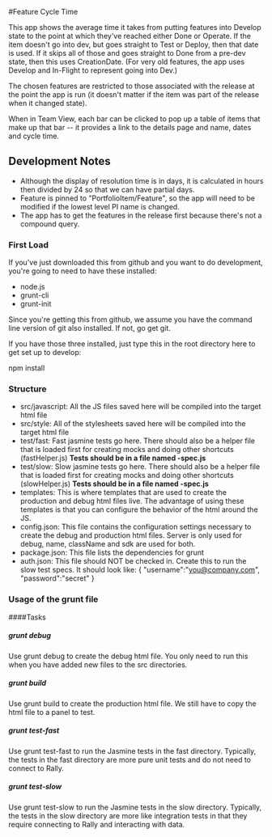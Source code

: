#Feature Cycle Time

This app shows the average time it takes from putting features into Develop state to the point at
which they've reached either Done or Operate.  If the item doesn't go into dev, but goes
straight to Test or Deploy, then that date is used.  If it skips all of those and goes
straight to Done from a pre-dev state, then this uses CreationDate.  (For very old features,
the app uses Develop and In-Flight to represent going into Dev.)

The chosen features are restricted to those associated with the release at the point the
app is run (it doesn't matter if the item was part of the release when it changed state).

When in Team View, each bar can be clicked to pop up a table of items that make up
that bar -- it provides a link to the details page and name, dates and cycle time.

## Development Notes

* Although the display of resolution time is in days, it is calculated in hours
then divided by 24 so that we can have partial days.
* Feature is pinned to "PortfolioItem/Feature", so the app will need to be 
modified if the lowest level PI name is changed.
* The app has to get the features in the release first because there's not a compound query.

### First Load

If you've just downloaded this from github and you want to do development, 
you're going to need to have these installed:

 * node.js
 * grunt-cli
 * grunt-init
 
Since you're getting this from github, we assume you have the command line
version of git also installed.  If not, go get git.

If you have those three installed, just type this in the root directory here
to get set up to develop:

  npm install

### Structure

  * src/javascript:  All the JS files saved here will be compiled into the 
  target html file
  * src/style: All of the stylesheets saved here will be compiled into the 
  target html file
  * test/fast: Fast jasmine tests go here.  There should also be a helper 
  file that is loaded first for creating mocks and doing other shortcuts
  (fastHelper.js) **Tests should be in a file named <something>-spec.js**
  * test/slow: Slow jasmine tests go here.  There should also be a helper
  file that is loaded first for creating mocks and doing other shortcuts 
  (slowHelper.js) **Tests should be in a file named <something>-spec.js**
  * templates: This is where templates that are used to create the production
  and debug html files live.  The advantage of using these templates is that
  you can configure the behavior of the html around the JS.
  * config.json: This file contains the configuration settings necessary to
  create the debug and production html files.  Server is only used for debug,
  name, className and sdk are used for both.
  * package.json: This file lists the dependencies for grunt
  * auth.json: This file should NOT be checked in.  Create this to run the
  slow test specs.  It should look like:
    {
        "username":"you@company.com",
        "password":"secret"
    }
  
### Usage of the grunt file
####Tasks
    
##### grunt debug

Use grunt debug to create the debug html file.  You only need to run this when you have added new files to
the src directories.

##### grunt build

Use grunt build to create the production html file.  We still have to copy the html file to a panel to test.

##### grunt test-fast

Use grunt test-fast to run the Jasmine tests in the fast directory.  Typically, the tests in the fast 
directory are more pure unit tests and do not need to connect to Rally.

##### grunt test-slow

Use grunt test-slow to run the Jasmine tests in the slow directory.  Typically, the tests in the slow
directory are more like integration tests in that they require connecting to Rally and interacting with
data.
